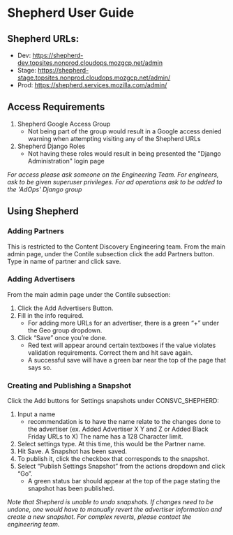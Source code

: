 # Shepherd User Guide

## Shepherd URLs:

- Dev: https://shepherd-dev.topsites.nonprod.cloudops.mozgcp.net/admin
- Stage: https://shepherd-stage.topsites.nonprod.cloudops.mozgcp.net/admin/
- Prod: https://shepherd.services.mozilla.com/admin/

## Access Requirements

1. Shepherd Google Access Group
   *  Not being part of the group would result in a Google access denied warning when attempting visiting any of the Shepherd URLs
2. Shepherd Django Roles
   * Not having these roles would result in being presented the "Django Administration" login page
   
*For access please ask someone on the Engineering Team. For engineers, ask to be given superuser privileges. For ad operations ask to be added to the 'AdOps' Django group*

## Using Shepherd

### Adding Partners
This is restricted to the Content Discovery Engineering team. 
From the main admin page, under the Contile subsection click the 
add Partners button. Type in name of partner and click save.

### Adding Advertisers
From the main admin page under the Contile subsection:
1. Click the Add Advertisers Button. 
2. Fill in the info required. 
   * For adding more URLs for an advertiser, there is a green “+” 
   under the Geo group dropdown. 
3. Click “Save” once you’re done. 
   * Red text will appear around certain textboxes if the value violates validation requirements. 
      Correct them and hit save again. 
   * A successful save will have a green bar near the top of the page that says so.

### Creating and Publishing a Snapshot
Click the Add buttons for Settings snapshots under CONSVC_SHEPHERD:

1. Input a name 
   * recommendation is to have the name relate to the changes done to the advertiser (ex. Added Advertiser X Y and Z or Added Black Friday URLs to X) The name has a 128 Character limit.
2. Select settings type. At this time, this would be the Partner name.
3. Hit Save. A Snapshot has been saved. 
4. To publish it, click the checkbox that corresponds to the snapshot. 
5. Select “Publish Settings Snapshot” from the actions dropdown and click “Go”.
   * A green status bar should appear at the top of the page stating the snapshot has been published.

*Note that Shepherd is unable to undo snapshots. 
If changes need to be undone, one would have to manually revert the advertiser information and create a new snapshot.
For complex reverts, please contact the engineering team.*
